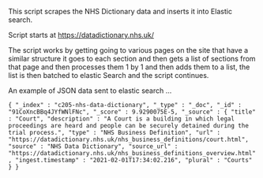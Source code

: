 
This script scrapes the NHS Dictionary data and inserts it into Elastic search.

Script starts at https://datadictionary.nhs.uk/

The script works by getting going to various pages on the site that have a similar structure
it goes to each section and then gets a list of sections from that page and then processes them 1 by 1 and then 
adds them to a list, the list is then batched to elastic Search and the script continues.

An example of JSON data sent to elastic search ...

`{
        "_index" : "c205-nhs-data-dictionary",
        "_type" : "_doc",
        "_id" : "91CoXncBBq4JYfWNlFNc",
        "_score" : 9.9290075E-5,
        "_source" : {
          "title" : "Court",
          "description" : "A Court is a building in which legal proceedings are heard and people can be securely detained during the trial process.",
          "type" : "NHS Business Definition",
          "url" : "https://datadictionary.nhs.uk/nhs_business_definitions/court.html",
          "source" : "NHS Data Dictionary",
          "source_url" : "https://datadictionary.nhs.uk/nhs_business_definitions_overview.html",
          "ingest.timestamp" : "2021-02-01T17:34:02.216",
          "plural" : "Courts"
        }
      }`


